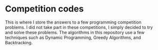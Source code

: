 # Competition codes
This is where I store the answers to a few programming competition problems. I did not take part in these competitions, I simply decided to try and solve these problems. The algorithms in this repository use a few techniques such as Dynamic Programming, Greedy Algorithms, and Backtracking.
